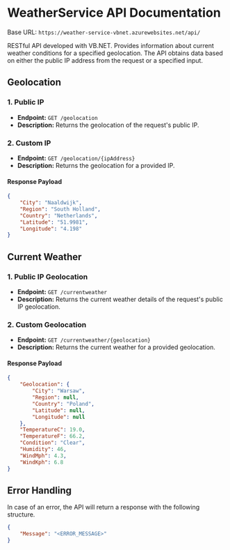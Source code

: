# WeatherService API Documentation

Base URL: `https://weather-service-vbnet.azurewebsites.net/api/`

RESTful API developed with VB.NET. Provides information about current weather conditions for a specified geolocation. 
The API obtains data based on either the public IP address from the request or a specified input.

## Geolocation
### 1. Public IP
- **Endpoint:** `GET /geolocation`
- **Description:** Returns the geolocation of the request's public IP.

### 2. Custom IP
- **Endpoint:** `GET /geolocation/{ipAddress}`
- **Description:** Returns the geolocation for a provided IP.

####  Response Payload
```json
{
	"City": "Naaldwijk",
	"Region": "South Holland",
	"Country": "Netherlands",
	"Latitude": "51.9981",
	"Longitude": "4.198"
}
```

## Current Weather
### 1. Public IP Geolocation
- **Endpoint:** `GET /currentweather`
- **Description:** Returns the current weather details of the request's public IP geolocation.

### 2. Custom Geolocation
- **Endpoint:** `GET /currentweather/{geolocation}`
- **Description:** Returns the current weather for a provided geolocation.

#### Response Payload
```json
{
	"Geolocation": {
		"City": "Warsaw",
		"Region": null,
		"Country": "Poland",
		"Latitude": null,
		"Longitude": null
	},
	"TemperatureC": 19.0,
	"TemperatureF": 66.2,
	"Condition": "Clear",
	"Humidity": 46,
	"WindMph": 4.3,
	"WindKph": 6.8
}
```

## Error Handling
In case of an error, the API will return a response with the following structure.

```json
{
	"Message": "<ERROR_MESSAGE>"
}
```